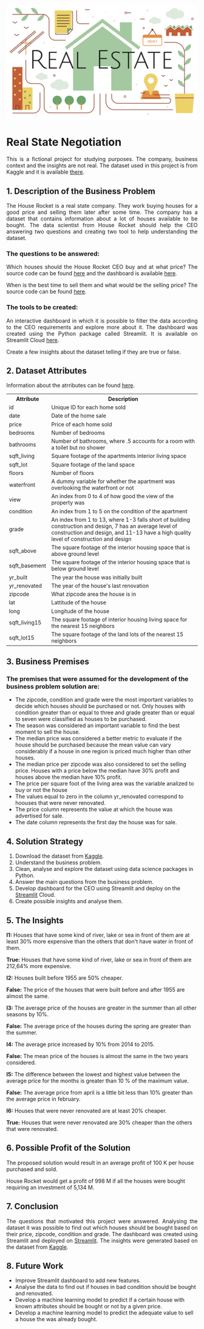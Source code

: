 <img src="real_state_market.jpg" alt="logo" style="zoom:100%;" />

<h1>Real State Negotiation</h1>

<p align="justify">This is a fictional project for studying purposes. The company, business context and the insights are not real. 
The dataset used in this project is from Kaggle and it is available <a href="https://www.kaggle.com/datasets/harlfoxem/housesalesprediction" target="_blank">there</a>.</p>

<h2>1. Description of the Business Problem</h2>

<p align="justify">The House Rocket is a real state company. They work buying houses for a good price and selling them later after some time. 
The company has a dataset that contains information about a lot of houses available to be bought. 
The data scientist from House Rocket should help the CEO answering two questions and creating two tool to help understanding the dataset.</p>

<h3>The questions to be answered:</h3>

<p align="justify">Which houses should the House Rocket CEO buy and at what price?
    The source code can be found <a href="https://github.com/m4theus4ndr4de/house_rocket/blob/main/house_rocket_app.py" target="_blank">here</a> and the dashboard is available <a href="https://m4theus4ndr4de-insights-real-state-nego-house-rocket-app-a7tvw8.streamlit.app/" target="_blank">here</a>.</p>
<p align="justify">When is the best time to sell them and what would be the selling price? 
    The source code can be found <a href="https://github.com/m4theus4ndr4de/house_rocket/blob/main/house_rocket_insights.ipynb" target="_blank">here</a>.</p>

<h3>The tools to be created:</h3>

<p align="justify">An interactive dashboard in which it is possible to filter the data according to the CEO requirements and explore more about it. The dashboard was created using the Python package called Streamlit. It is available on Streamlit Cloud <a href="https://m4theus4ndr4de-insights-real-state-nego-house-rocket-app-po1u4u.streamlit.app/" target="_blank">here</a>.</p>
<p align="justify">Create a few insights about the dataset telling if they are true or false.</p>

<h2>2. Dataset Attributes</h2>

<p align="justify">Information about the atrributes can be found <a href="https://www.kaggle.com/harlfoxem/housesalesprediction/discussion/207885" target="_blank">here</a>.</p>

<table style="width:100%">
<tr><th>Attribute</th><th>Description</th></tr>
<tr><td>id</td><td>Unique ID for each home sold</td></tr>
<tr><td>date</td><td>Date of the home sale</td></tr>
<tr><td>price</td><td>Price of each home sold</td></tr>
<tr><td>bedrooms</td><td>Number of bedrooms</td></tr>
<tr><td>bathrooms</td><td>Number of bathrooms, where .5 accounts for a room with a toilet but no shower</td></tr>
<tr><td>sqft_living</td><td>Square footage of the apartments interior living space</td></tr>
<tr><td>sqft_lot</td><td>Square footage of the land space</td></tr>
<tr><td>floors</td><td>Number of floors</td></tr>
<tr><td>waterfront</td><td>A dummy variable for whether the apartment was overlooking the waterfront or not</td></tr>
<tr><td>view</td><td>An index from 0 to 4 of how good the view of the property was</td></tr>
<tr><td>condition</td><td>An index from 1 to 5 on the condition of the apartment</td></tr>
<tr><td>grade</td><td>An index from 1 to 13, where 1-3 falls short of building construction and design, 
7 has an average level of construction and design, and 11-13 have a high quality level of construction and design</td></tr>
<tr><td>sqft_above</td><td>The square footage of the interior housing space that is above ground level</td></tr>
<tr><td>sqft_basement</td><td>The square footage of the interior housing space that is below ground level</td></tr>
<tr><td>yr_built</td><td>The year the house was initially built</td></tr>
<tr><td>yr_renovated</td><td>The year of the house's last renovation</td></tr>
<tr><td>zipcode</td><td>What zipcode area the house is in</td></tr>
<tr><td>lat</td><td>Lattitude of the house</td></tr>
<tr><td>long</td><td>Longitude of the house</td></tr>
<tr><td>sqft_living15</td><td>The square footage of interior housing living space for the nearest 15 neighbors</td></tr>
<tr><td>sqft_lot15</td><td>The square footage of the land lots of the nearest 15 neighbors</td></tr>
</table>

<h2>3. Business Premises</h2>

<h3>The premises that were assumed for the development of the business problem solution are:</h3>

<ul>
<li>The zipcode, condition and grade were the most important variables to decide which houses should be purchased or not. Only houses with condition 
greater than or equal to three and grade greater than or equal to seven were classified as houses to be purchased.</li>
<li>The season was considered an important variable to find the best moment to sell the house.</li>
<li>The median price was considered a better metric to evaluate if the house should be purchased because the mean value can vary considerably 
if a house in one region is priced much higher than other houses.</li>
<li>The median price per zipcode was also considered to set the selling price. Houses with a price below the median have 30% profit and houses above the median have 10% profit.</li>
<li>The price per square foot of the living area was the variable analized to buy or not the house</li>
<li>The values equal to zero in the column yr_renovated correspond to hoouses that were never renovated.</li>
<li>The price column represents the value at which the house was advertised for sale.</li>
<li>The date column represents the first day the house was for sale.</li>
</ul>

<h2>4. Solution Strategy</h2>

<ol>
<li>Download the dataset from <a href="https://www.kaggle.com/datasets/harlfoxem/housesalesprediction" target="_blank">Kaggle</a>.</li>
<li>Understand the business problem.</li>
<li>Clean, analyse and explore the dataset using data science packages in Python.</li>
<li>Answer the main questions from the business problem.</li>
<li>Develop dashboard for the CEO using Streamlit and deploy on the <a href="https://m4theus4ndr4de-insights-real-state-nego-house-rocket-app-a7tvw8.streamlit.app/" target="_blank">Streamlit</a> Cloud.</li>
<li>Create possible insights and analyse them.</li>
</ol>

<h2>5. The Insights</h2>

<p><b>I1:</b> Houses that have some kind of river, lake or sea in front of them are at least 30% more expensive than the others that don't have water in front of them.</p>
<p><b>True:</b> Houses that have some kind of river, lake or sea in front of them are 212,64% more expensive.</p>

<p><b>I2:</b> Houses built before 1955 are 50% cheaper.</p>
<p><b>False:</b> The price of the houses that were built before and after 1955 are almost the same.</p>

<p><b>I3:</b> The average price of the houses are greater in the summer than all other seasons by 10%.</p>
<p><b>False:</b> The average price of the houses during the spring are greater than the summer.</p>

<p><b>I4:</b> The average price increased by 10% from 2014 to 2015.</p>
<p><b>False:</b> The mean price of the houses is almost the same in the two years considered.</p>

<p><b>I5:</b> The difference between the lowest and highest value between the average price for the months is greater than 10 % of the maximum value.</p>
<p><b>False:</b> The average price from april is a little bit less than 10% greater than the average price in february.</p>

<p><b>I6:</b> Houses that were never renovated are at least 20% cheaper.</p>
<p><b>True:</b> Houses that were never renovated are 30% cheaper than the others that were renovated.</p>

<h2>6. Possible Profit of the Solution</h2>

<p>The proposed solution would result in an average profit of 100 K per house purchased and sold.</p>
<p>House Rocket would get a profit of 998 M if all the houses were bought requiring an investment of 5,134 M.</p>

<h2>7. Conclusion</h2>

<p align="justify">The questions that motivated this project were answered. Analysing the dataset it was possible to find out which houses should be bought based on their price, zipcode, condition and grade. 
    The dashboard was created using Streamlit and deployed on <a href="https://m4theus4ndr4de-insights-real-state-nego-house-rocket-app-a7tvw8.streamlit.app/" target="_blank">Streamlit</a>. The insights were generated based on the dataset from 
    <a href="https://www.kaggle.com/datasets/harlfoxem/housesalesprediction" target="_blank">Kaggle</a>.</p>

<h2>8. Future Work</h2>

<ul>
<li>Improve Streamlit dashboard to add new features.</li>
<li>Analyse the data to find out if houses in bad condition should be bought and renovated.</li>
<li>Develop a machine learning model to predict if a certain house with known attributes should be bought or not by a given price.</li>
<li>Develop a machine learning model to predict the adequate value to sell a house the was already bought.</li>
</ul>
